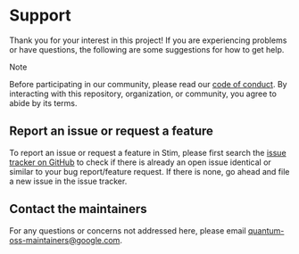 # Support

Thank you for your interest in this project! If you are experiencing problems
or have questions, the following are some suggestions for how to get help.

> [!NOTE]
> Before participating in our community, please read our [code of
> conduct](CODE_OF_CONDUCT.md). By interacting with this repository,
> organization, or community, you agree to abide by its terms.

## Report an issue or request a feature

To report an issue or request a feature in Stim, please first search the
[issue tracker on GitHub](https://github.com/quantumlib/Stim/issues) to
check if there is already an open issue identical or similar to your bug
report/feature request. If there is none, go ahead and file a new issue in the
issue tracker.

## Contact the maintainers

For any questions or concerns not addressed here, please email
[quantum-oss-maintainers@google.com](mailto:quantum-oss-maintainers@google.com).
